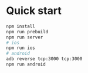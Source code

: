 # Quick start

```bash
npm install
npm run prebuild
npm run server
# ios
npm run ios
# android
adb reverse tcp:3000 tcp:3000
npm run android
```
